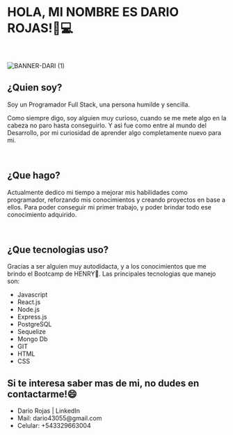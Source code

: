 ### <h1> HOLA, MI NOMBRE ES DARIO ROJAS!👾💻</h1>
<br/>


![BANNER-DARI (1)](https://user-images.githubusercontent.com/106130562/218824382-6f343be8-e0f1-4c00-b6a2-94897a57a819.jpg)

<h2>¿Quien soy?</h2>
<p>Soy un Programador Full Stack, una persona humilde y sencilla.

Como siempre digo, soy alguien muy curioso, cuando se me mete algo en la cabeza no paro hasta conseguirlo. Y asi fue como entre al mundo del Desarrollo, por mi curiosidad de aprender algo completamente nuevo para mi.</p>
<br/>
<h2>¿Que hago?</h2>
<p>Actualmente dedico mi tiempo a mejorar mis habilidades como programador, reforzando mis conocimientos y creando proyectos en base a ellos. 
Para poder conseguir mi primer trabajo, y poder brindar todo ese conocimiento adquirido.</p>
<br/>

<h2>¿Que tecnologias uso?</h2>
<p>Gracias a ser alguien muy autodidacta, y a los conocimientos que me brindo el Bootcamp de HENRY🚀. Las principales tecnologias que manejo son:
  <ul>
    <li>Javascript</li>
    <li>React.js</li>
    <li>Node.js</li>
    <li>Express.js</li>
    <li>PostgreSQL</li>
    <li>Sequelize</li>
    <li>Mongo Db</li>
    <li>GIT</li>
    <li>HTML</li>
    <li>CSS</li>
  </ul>
</p>

<h2>Si te interesa saber mas de mi, no dudes en contactarme!😄</h2>
  <ul>
    <li>Dario Rojas | LinkedIn </li>
    <li>Mail: dario43055@gmail.com</li>
    <li>Celular: +543329663004 </li>
    
  </ul>




